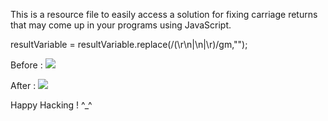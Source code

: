 This is a resource file to easily access a solution for fixing carriage returns 
that may come up in your programs using JavaScript. 

resultVariable = resultVariable.replace(/(\r\n|\n|\r)/gm,"");

Before : 
<img src="https://photos.app.goo.gl/vtNwjdYTkoyYZ1i27" />

After :
<img src="https://photos.google.com/share/AF1QipMD_EoJUMDFffqSZDbCr_ilANKCXQkk1W57bOB9iTLiMlbFMEPkHmONYsL0ZlqyEw?key=UHZYYS05VFVvVmZYSmJwbEV5cjlMUm1zalg4MjdR" />

Happy Hacking ! ^_^ 